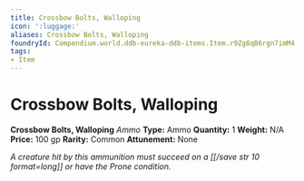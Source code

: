 ```yaml
---
title: Crossbow Bolts, Walloping
icon: ':luggage:'
aliases: Crossbow Bolts, Walloping
foundryId: Compendium.world.ddb-eureka-ddb-items.Item.r9Zg8qB6rgn7imM4
tags:
- Item
---
```


# Crossbow Bolts, Walloping

**Crossbow Bolts, Walloping**
_Ammo_
**Type:** Ammo
**Quantity:** 1
**Weight:** N/A
**Price:** 100 gp
**Rarity:** Common
**Attunement:** None

*A creature hit by this ammunition must succeed on a [[/save str 10 format=long]] or have the Prone condition.*